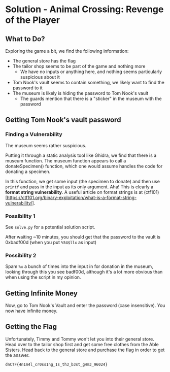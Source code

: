 # Solution - Animal Crossing: Revenge of the Player

## What to Do?
Exploring the game a bit, we find the following information:
 - The general store has the flag
 - The tailor shop seems to be part of the game and nothing more
   - We have no inputs or anything here, and nothing seems particularly suspicious about it
 - Tom Nook's vault seems to contain something, we likely want to find the password to it
 - The museum is likely is hiding the password to Tom Nook's vault 
   - The guards mention that there is a "sticker" in the museum with the password

## Getting Tom Nook's vault password

### Finding a Vulnerability
The museum seems rather suspicious.

Putting it through a static analysis tool like Ghidra, we find that there is a museum function. The museum function appears to call a donateSpecimen() function, which one would assume handles the code for donating a specimen.

In this function, we get some input (the specimen to donate) and then use `printf` and pass in the input as its only argument. Aha! This is clearly a **format string vulnerability**. A useful article on format strings is at (ctf101)[https://ctf101.org/binary-exploitation/what-is-a-format-string-vulnerability/]. 

### Possibility 1
See `solve.py` for a potential solution script.

After waiting ~10 minutes, you should get that the password to the vault is 0xbadf00d (when you put `%54$llx` as input)

### Possibility 2
Spam `%x` a bunch of times into the input in for donation in the museum, looking through this you see badf00d, although it's a lot more obvious than when using the script in my opinion.

## Getting Infinite Money
Now, go to Tom Nook's Vault and enter the password (case insensitive). You now have infinite money.

## Getting the Flag
Unfortunately, Timmy and Tommy won't let you into their general store. Head over to the tailor shop first and get some free clothes from the Able Sisters. Head back to the general store and purchase the flag in order to get the answer.

`dnCTF{4n1m4l_cr0ss1ng_1s_th3_b3st_g4m3_96024}`
